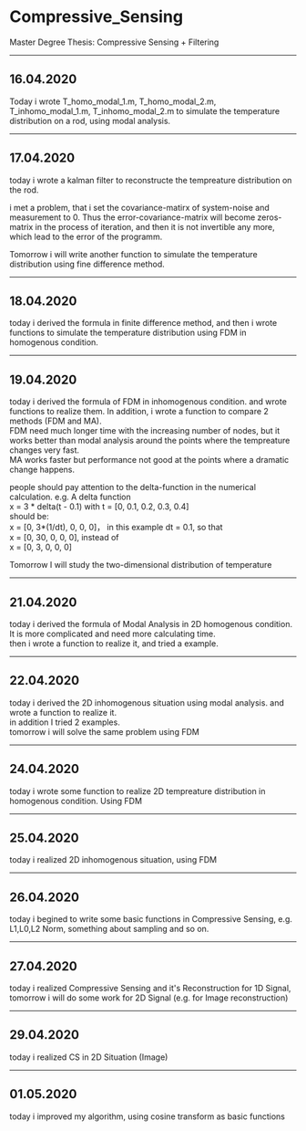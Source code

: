 # Compressive_Sensing  
Master Degree Thesis: Compressive Sensing + Filtering  

---------------------------------------------------
## 16.04.2020  
Today i wrote T_homo_modal_1.m, T_homo_modal_2.m, T_inhomo_modal_1.m, T_inhomo_modal_2.m to simulate the temperature distribution on a rod, using modal analysis.  

---------------------------------------------------
## 17.04.2020  
today i wrote a kalman filter to reconstructe the tempreature distribution on the rod.  
  
i met a problem, that i set the covariance-matirx of system-noise and measurement to 0. Thus the error-covariance-matrix will become zeros-matrix in the process of iteration, and then it is not invertible any more, which lead to the error of the programm.  
  
Tomorrow i will write another function to simulate the temperature distribution using fine difference method.  

------------------------------------------------------  
## 18.04.2020  
today i derived the formula in finite difference method, and then i wrote functions to simulate the temperature distribution using FDM in homogenous condition.  

------------------------------------------------------
## 19.04.2020
today i derived the formula of FDM in inhomogenous condition. and wrote functions to realize them. In addition, i wrote a function to compare 2 methods (FDM and MA).  
FDM need much longer time with the increasing number of nodes, but it works better than modal analysis around the points where the tempreature changes very fast.  
MA works faster but performance not good at the points where a dramatic change happens.  
  
people should pay attention to the delta-function in the numerical calculation. e.g. A delta function  
x = 3 * delta(t - 0.1) with t = [0, 0.1, 0.2, 0.3, 0.4]  
should be:  
x = [0, 3*(1/dt), 0, 0, 0]， in this example dt = 0.1, so that  
x = [0, 30, 0, 0, 0], instead of  
x = [0, 3, 0, 0, 0]  
  
Tomorrow I will study the two-dimensional distribution of temperature

----------------------------------------------------------
## 21.04.2020
today i derived the formula of Modal Analysis in 2D homogenous condition. It is more complicated and need more calculating time.  
then i wrote a function to realize it, and tried a example.
  
-------------------------------------------------------------
## 22.04.2020
today i derived the 2D inhomogenous situation using modal analysis. and wrote a function to realize it.  
in addition I tried 2 examples.  
tomorrow i will solve the same problem using FDM  

-------------------------------------------------------------
## 24.04.2020  
today i wrote some function to realize 2D tempreature distribution in homogenous condition. Using FDM  

-------------------------------------------------------------
## 25.04.2020  
today i realized 2D inhomogenous situation, using FDM  

-------------------------------------------------------------
## 26.04.2020  
today i begined to write some basic functions in Compressive Sensing, e.g. L1,L0,L2 Norm, something about sampling and so on.  

-------------------------------------------------------------
## 27.04.2020  
today i realized Compressive Sensing and it's Reconstruction for 1D Signal, tomorrow i will do some work for 2D Signal (e.g. for Image reconstruction)    

------------------------------------------------------------
## 29.04.2020
today i realized CS in 2D Situation (Image)  

------------------------------------------------------------
## 01.05.2020
today i improved my algorithm, using cosine transform as basic functions






